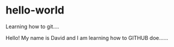 # hello-world

Learning how to git....

Hello! My name is David and I am learning how to GITHUB doe......
